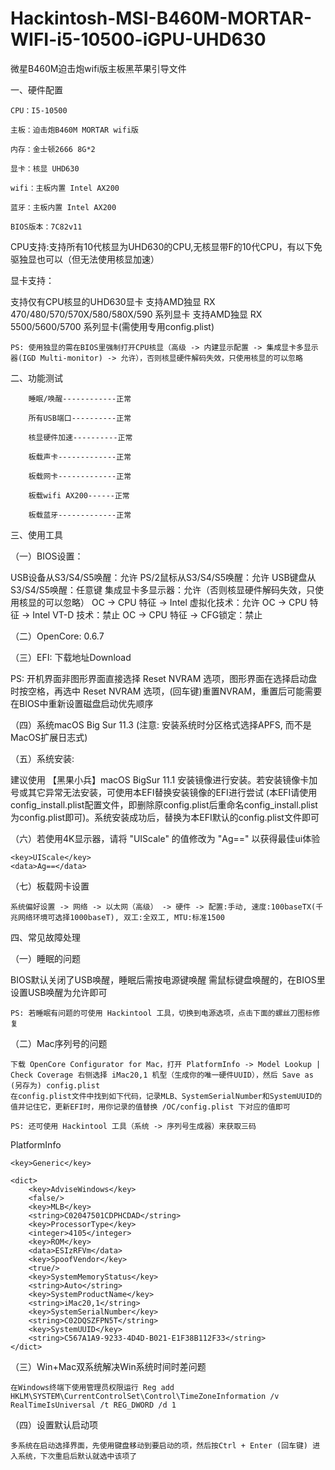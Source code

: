 # Hackintosh-MSI-B460M-MORTAR-WIFI-i5-10500-iGPU-UHD630
微星B460M迫击炮wifi版主板黑苹果引导文件 

   
一、硬件配置

	CPU：I5-10500

	主板：迫击炮B460M MORTAR wifi版

	内存：金士顿2666 8G*2

	显卡：核显 UHD630

	wifi：主板内置 Intel AX200

	蓝牙：主板内置 Intel AX200

	BIOS版本：7C82v11

   CPU支持:支持所有10代核显为UHD630的CPU,无核显带F的10代CPU，有以下免驱独显也可以（但无法使用核显加速）

   显卡支持：

   支持仅有CPU核显的UHD630显卡
   支持AMD独显 RX 470/480/570/570X/580/580X/590 系列显卡
   支持AMD独显 RX 5500/5600/5700 系列显卡(需使用专用config.plist)

	PS: 使用独显的需在BIOS里强制打开CPU核显（高级 -> 内建显示配置 -> 集成显卡多显示器(IGD Multi-monitor) -> 允许），否则核显硬件解码失效，只使用核显的可以忽略

二、功能测试

		睡眠/唤醒------------正常

		所有USB端口----------正常

		核显硬件加速----------正常

		板载声卡-------------正常

		板载网卡-------------正常

		板载wifi AX200------正常

		板载蓝牙-------------正常
   
三、使用工具

（一）BIOS设置：

   USB设备从S3/S4/S5唤醒：允许
   PS/2鼠标从S3/S4/S5唤醒：允许
   USB键盘从S3/S4/S5唤醒：任意键
   集成显卡多显示器：允许（否则核显硬件解码失效，只使用核显的可以忽略）
   OC -> CPU 特征 -> Intel 虚拟化技术：允许
   OC -> CPU 特征 -> Intel VT-D 技术：禁止
   OC -> CPU 特征 -> CFG锁定：禁止

（二）OpenCore: 0.6.7

（三）EFI: 下载地址Download

   PS: 开机界面非图形界面直接选择 Reset NVRAM 选项，图形界面在选择启动盘时按空格，再选中 Reset NVRAM 选项，(回车键)重置NVRAM，重置后可能需要在BIOS中重新设置磁盘启动优先顺序

（四）系统macOS Big Sur 11.3 (注意: 安装系统时分区格式选择APFS, 而不是MacOS扩展日志式)

（五）系统安装:

   建议使用 【黑果小兵】macOS BigSur 11.1 安装镜像进行安装。若安装镜像卡加号或其它异常无法安装，可使用本EFI替换安装镜像的EFI进行尝试 (本EFI请使用config_install.plist配置文件，即删除原config.plist后重命名config_install.plist为config.plist即可)。系统安装成功后，替换为本EFI默认的config.plist文件即可

（六）若使用4K显示器，请将 "UIScale" 的值修改为 "Ag==" 以获得最佳ui体验

    <key>UIScale</key>
    <data>Ag==</data>

（七）板载网卡设置

    系统偏好设置 -> 网络 -> 以太网（高级） -> 硬件 -> 配置:手动, 速度:100baseTX(千兆网络环境可选择1000baseT), 双工:全双工, MTU:标准1500

四、常见故障处理

（一）睡眠的问题

   BIOS默认关闭了USB唤醒，睡眠后需按电源键唤醒
   需鼠标键盘唤醒的，在BIOS里设置USB唤醒为允许即可

    PS: 若睡眠有问题的可使用 Hackintool 工具，切换到电源选项，点击下面的螺丝刀图标修复

（二）Mac序列号的问题

    下载 OpenCore Configurator for Mac，打开 PlatformInfo -> Model Lookup | Check Coverage 右侧选择 iMac20,1 机型（生成你的唯一硬件UUID），然后 Save as (另存为) config.plist
    在config.plist文件中找到如下代码，记录MLB、SystemSerialNumber和SystemUUID的值并记住它，更新EFI时，用你记录的值替换 /OC/config.plist 下对应的值即可

    PS: 还可使用 Hackintool 工具（系统 -> 序列号生成器）来获取三码

<key>PlatformInfo</key>

<dict>
        
    <key>Generic</key>
    
    <dict>
        <key>AdviseWindows</key>
        <false/>
        <key>MLB</key>
        <string>C02047501CDPHCDAD</string>
        <key>ProcessorType</key>
        <integer>4105</integer>
        <key>ROM</key>
        <data>ESIzRFVm</data>
        <key>SpoofVendor</key>
        <true/>
        <key>SystemMemoryStatus</key>
        <string>Auto</string>
        <key>SystemProductName</key>
        <string>iMac20,1</string>
        <key>SystemSerialNumber</key>
        <string>C02DQSZFPN5T</string>
        <key>SystemUUID</key>
        <string>C567A1A9-9233-4D4D-B021-E1F38B112F33</string>
    </dict>

（三）Win+Mac双系统解决Win系统时间时差问题

    在Windows终端下使用管理员权限运行 Reg add HKLM\SYSTEM\CurrentControlSet\Control\TimeZoneInformation /v RealTimeIsUniversal /t REG_DWORD /d 1

（四）设置默认启动项

    多系统在启动选择界面，先使用键盘移动到要启动的项，然后按Ctrl + Enter (回车键) 进入系统，下次重启后默认就选中该项了

